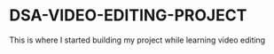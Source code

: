 # DSA-VIDEO-EDITING-PROJECT
This is where I started building my project while learning video editing 
